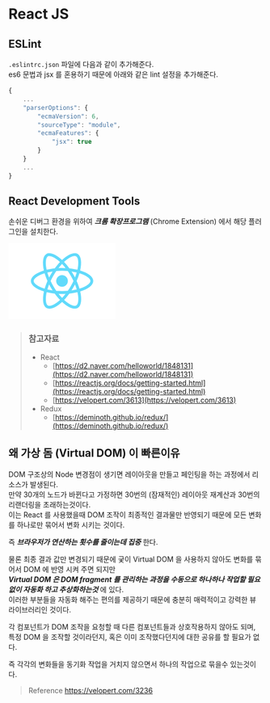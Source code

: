 # React JS

## ESLint

`.eslintrc.json` 파일에 다음과 같이 추가해준다.  
es6 문법과 jsx 를 혼용하기 때문에 아래와 같은 lint 설정을 추가해준다.

```javascript
{
    ...
    "parserOptions": {
        "ecmaVersion": 6,
        "sourceType": "module",
        "ecmaFeatures": {
            "jsx": true
        }
    }
    ...
}
```

## React Development Tools

손쉬운 디버그 환경을 위하여 _**크롬 확장프로그램**_ \(Chrome Extension\) 에서 해당 플러그인을 설치한다.

![React Development Tools](/img/A004.png)

> ### 참고자료
> * React
>   * [https://d2.naver.com/helloworld/1848131](https://d2.naver.com/helloworld/1848131)
>   * [https://reactjs.org/docs/getting-started.html](https://reactjs.org/docs/getting-started.html)
>   * [https://velopert.com/3613](https://velopert.com/3613)
> * Redux
>   * [https://deminoth.github.io/redux/](https://deminoth.github.io/redux/)

## 왜 가상 돔 (Virtual DOM) 이 빠른이유

DOM 구조상의 Node 변경점이 생기면 레이아웃을 만들고 페인팅을 하는 과정에서 리소스가 발생된다.  
만약 30개의 노드가 바뀐다고 가정하면 30번의 (잠재적인) 레이아웃 재계산과 30번의 리랜더링을 초래하는것이다.  
이는 React 를 사용했을때 DOM 조작이 최종적인 결과물만 반영되기 때문에 모든 변화를 하나로만 묶어서 변화 시키는 것이다.  

즉 _**브라우저가 연산하는 횟수를 줄이는데 집중**_ 한다.

물론 최종 결과 값만 변경되기 때문에 궂이 Virtual DOM 을 사용하지 않아도 변화를 묶어서 DOM 에 반영 시켜 주면 되지만  
_**Virtual DOM 은 DOM fragment 를 관리하는 과정을 수동으로 하나하나 작업할 필요없이 자동화 하고 추상화하는것**_ 에 있다.  
이러한 부분들을 자동화 해주는 편의를 제공하기 때문에 충분히 매력적이고 강력한 뷰 라이브러리인 것이다.

각 컴포넌트가 DOM 조작을 요청할 때 다른 컴포넌트들과 상호작용하지 않아도 되며, 특정 DOM 을 조작할 것이라던지, 혹은 이미 조작했다던지에 대한 공유를 할 필요가 없다.

즉 각각의 변화들을 동기화 작업을 거치지 않으면서 하나의 작업으로 묶을수 있는것이다.

> Reference
> https://velopert.com/3236